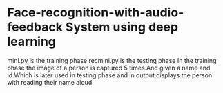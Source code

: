# Face-recognition-with-audio-feedback System using deep learning
mini.py is the training phase 
recmini.py is the testing phase
In the training phase the image of a person is captured 5 times.And given a name and id.Which is later used in testing phase and in output displays the person with reading their name aloud.
